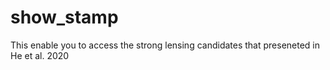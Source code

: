 # show_stamp
This enable you to access the strong lensing candidates that preseneted in He et al. 2020
